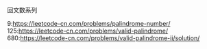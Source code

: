 回文数系列

9:https://leetcode-cn.com/problems/palindrome-number/
125:https://leetcode-cn.com/problems/valid-palindrome/
680:https://leetcode-cn.com/problems/valid-palindrome-ii/solution/